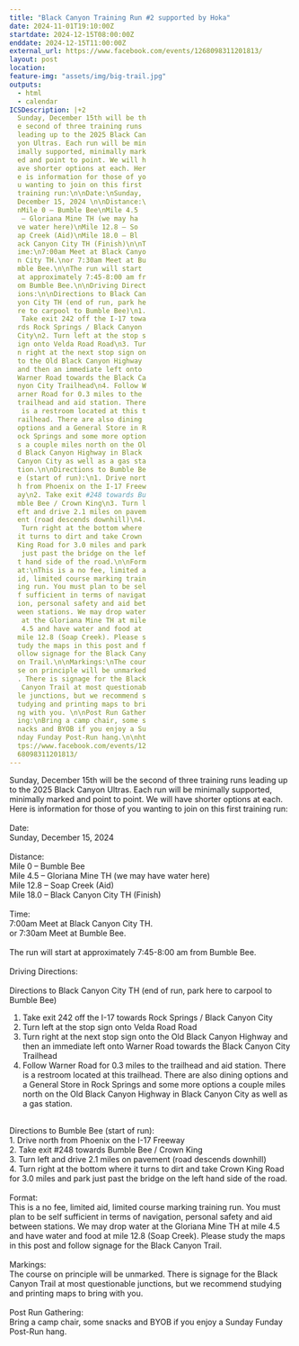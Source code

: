 ```yaml
---
title: "Black Canyon Training Run #2 supported by Hoka"
date: 2024-11-01T19:10:00Z
startdate: 2024-12-15T08:00:00Z
enddate: 2024-12-15T11:00:00Z
external_url: https://www.facebook.com/events/1268098311201813/
layout: post
location: 
feature-img: "assets/img/big-trail.jpg"
outputs:
  - html
  - calendar
ICSDescription: |+2
  Sunday, December 15th will be th  e second of three training runs   leading up to the 2025 Black Can  yon Ultras. Each run will be min  imally supported, minimally mark  ed and point to point. We will h  ave shorter options at each. Her  e is information for those of yo  u wanting to join on this first   training run:\n\nDate:\nSunday,   December 15, 2024 \n\nDistance:\  nMile 0 – Bumble Bee\nMile 4.5   – Gloriana Mine TH (we may ha  ve water here)\nMile 12.8 – So  ap Creek (Aid)\nMile 18.0 – Bl  ack Canyon City TH (Finish)\n\nT  ime:\n7:00am Meet at Black Canyo  n City TH.\nor 7:30am Meet at Bu  mble Bee.\n\nThe run will start   at approximately 7:45-8:00 am fr  om Bumble Bee.\n\nDriving Direct  ions:\n\nDirections to Black Can  yon City TH (end of run, park he  re to carpool to Bumble Bee)\n1.   Take exit 242 off the I-17 towa  rds Rock Springs / Black Canyon   City\n2. Turn left at the stop s  ign onto Velda Road Road\n3. Tur  n right at the next stop sign on  to the Old Black Canyon Highway   and then an immediate left onto   Warner Road towards the Black Ca  nyon City Trailhead\n4. Follow W  arner Road for 0.3 miles to the   trailhead and aid station. There   is a restroom located at this t  railhead. There are also dining   options and a General Store in R  ock Springs and some more option  s a couple miles north on the Ol  d Black Canyon Highway in Black   Canyon City as well as a gas sta  tion.\n\nDirections to Bumble Be  e (start of run):\n1. Drive nort  h from Phoenix on the I-17 Freew  ay\n2. Take exit #248 towards Bu  mble Bee / Crown King\n3. Turn l  eft and drive 2.1 miles on pavem  ent (road descends downhill)\n4.   Turn right at the bottom where   it turns to dirt and take Crown   King Road for 3.0 miles and park   just past the bridge on the lef  t hand side of the road.\n\nForm  at:\nThis is a no fee, limited a  id, limited course marking train  ing run. You must plan to be sel  f sufficient in terms of navigat  ion, personal safety and aid bet  ween stations. We may drop water   at the Gloriana Mine TH at mile   4.5 and have water and food at   mile 12.8 (Soap Creek). Please s  tudy the maps in this post and f  ollow signage for the Black Cany  on Trail.\n\nMarkings:\nThe cour  se on principle will be unmarked  . There is signage for the Black   Canyon Trail at most questionab  le junctions, but we recommend s  tudying and printing maps to bri  ng with you. \n\nPost Run Gather  ing:\nBring a camp chair, some s  nacks and BYOB if you enjoy a Su  nday Funday Post-Run hang.\n\nht  tps://www.facebook.com/events/12  68098311201813/
---
```


Sunday, December 15th will be the second of three training runs leading up to the 2025 Black Canyon Ultras. Each run will be minimally supported, minimally marked and point to point. We will have shorter options at each. Here is information for those of you wanting to join on this first training run&#58;<br>
  <br>
  Date&#58;<br>
  Sunday, December 15, 2024 <br>
  <br>
  Distance&#58;<br>
  Mile 0 – Bumble Bee<br>
  Mile 4.5 – Gloriana Mine TH (we may have water here)<br>
  Mile 12.8 – Soap Creek (Aid)<br>
  Mile 18.0 – Black Canyon City TH (Finish)<br>
  <br>
  Time&#58;<br>
  7&#58;00am Meet at Black Canyon City TH.<br>
  or 7&#58;30am Meet at Bumble Bee.<br>
  <br>
  The run will start at approximately 7&#58;45-8&#58;00 am from Bumble Bee.<br>
  <br>
  Driving Directions&#58;<br>
  <br>
  Directions to Black Canyon City TH (end of run, park here to carpool to Bumble Bee)<br>
  1. Take exit 242 off the I-17 towards Rock Springs / Black Canyon City<br>
  2. Turn left at the stop sign onto Velda Road Road<br>
  3. Turn right at the next stop sign onto the Old Black Canyon Highway and then an immediate left onto Warner Road towards the Black Canyon City Trailhead<br>
  4. Follow Warner Road for 0.3 miles to the trailhead and aid station. There is a restroom located at this trailhead. There are also dining options and a General Store in Rock Springs and some more options a couple miles north on the Old Black Canyon Highway in Black Canyon City as well as a gas station.<br>
  <br>
  Directions to Bumble Bee (start of run)&#58;<br>
  1. Drive north from Phoenix on the I-17 Freeway<br>
  2. Take exit #248 towards Bumble Bee / Crown King<br>
  3. Turn left and drive 2.1 miles on pavement (road descends downhill)<br>
  4. Turn right at the bottom where it turns to dirt and take Crown King Road for 3.0 miles and park just past the bridge on the left hand side of the road.<br>
  <br>
  Format&#58;<br>
  This is a no fee, limited aid, limited course marking training run. You must plan to be self sufficient in terms of navigation, personal safety and aid between stations. We may drop water at the Gloriana Mine TH at mile 4.5 and have water and food at mile 12.8 (Soap Creek). Please study the maps in this post and follow signage for the Black Canyon Trail.<br>
  <br>
  Markings&#58;<br>
  The course on principle will be unmarked. There is signage for the Black Canyon Trail at most questionable junctions, but we recommend studying and printing maps to bring with you. <br>
  <br>
  Post Run Gathering&#58;<br>
  Bring a camp chair, some snacks and BYOB if you enjoy a Sunday Funday Post-Run hang.<br>
  <br>
  
